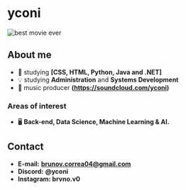 ﻿# yconi

![best movie ever](https://wallpapercave.com/wp/wp2542420.jpg)

## About me

 - 🚀 studying **[CSS, HTML, Python, Java and .NET]**
 - 💡 studying **Administration** and **Systems Development**
 - 🎸 music producer **(https://soundcloud.com/yconi)**
  
### Areas of interest
	
 - 🖥️ **Back-end, Data Science, Machine Learning & AI.**


## Contact

 - **E-mail:** **brunov.correa04@gmail.com**
 - **Discord:** **@yconi**
 - **Instagram: brvno.v0**
##
